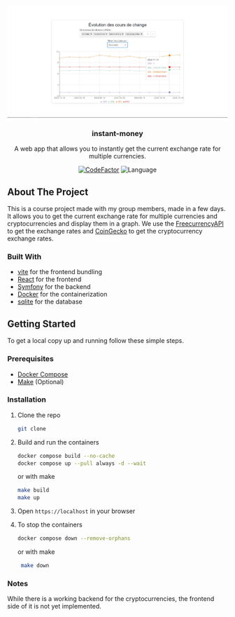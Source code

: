 <br />
<div align="center">
  <a href="https://github.com/Mysterken/instant-money">
    <img src="docs/screenshot.jpg" alt="Logo"height="256">
  </a>

<h3 align="center">instant-money</h3>

  <p align="center">
    A web app that allows you to instantly get the current exchange rate for multiple currencies.
  </p>

[![CodeFactor](https://www.codefactor.io/repository/github/mysterken/instant-money/badge)](https://www.codefactor.io/repository/github/mysterken/instant-money)
![Language](https://img.shields.io/github/languages/top/Mysterken/instant-money)
</div>

## About The Project

This is a course project made with my group members, made in a few days.  
It allows you to get the current exchange rate for multiple currencies and cryptocurrencies and display them in a graph.
We use the [FreecurrencyAPI](https://freecurrencyapi.com/) to get the exchange rates
and [CoinGecko](https://www.coingecko.com/) to get the cryptocurrency exchange rates.

### Built With

- [vite](https://vite.dev/) for the frontend bundling
- [React](https://react.dev/) for the frontend
- [Symfony](https://symfony.com/) for the backend
- [Docker](https://www.docker.com/) for the containerization
- [sqlite](https://www.sqlite.org/index.html) for the database

## Getting Started

To get a local copy up and running follow these simple steps.

### Prerequisites

- [Docker Compose](https://docs.docker.com/compose/install/)
- [Make](https://www.gnu.org/software/make/) (Optional)

### Installation

1. Clone the repo
   ```sh
   git clone
   ```

2. Build and run the containers
   ```sh
   docker compose build --no-cache
   docker compose up --pull always -d --wait
   ```
    or with make
    ```sh
    make build
    make up
    ```

3. Open `https://localhost` in your browser  


4. To stop the containers
   ```sh
   docker compose down --remove-orphans
   ```
   or with make
   ```sh
    make down
   ```

### Notes

While there is a working backend for the cryptocurrencies, the frontend side of it is not yet implemented.
